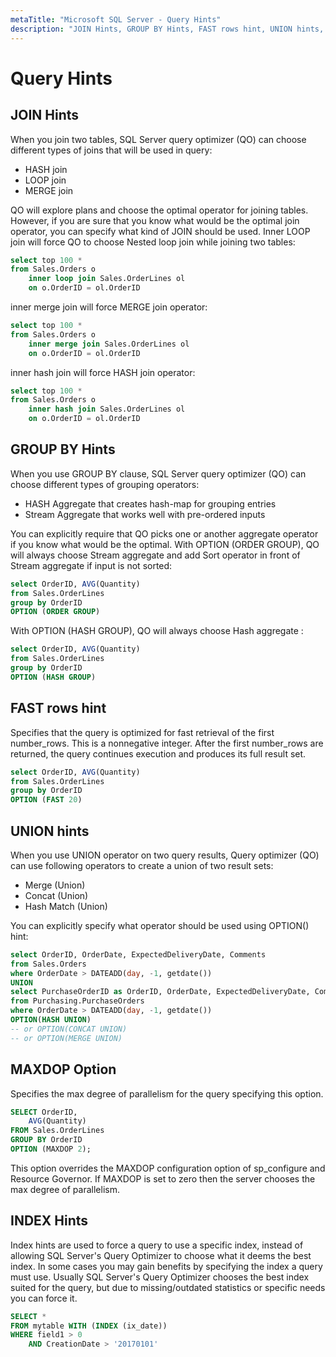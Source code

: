 ```yaml
---
metaTitle: "Microsoft SQL Server - Query Hints"
description: "JOIN Hints, GROUP BY Hints, FAST rows hint, UNION hints, MAXDOP Option, INDEX Hints"
---
```


# Query Hints



## JOIN Hints


When you join two tables, SQL Server query optimizer (QO) can choose different types of joins that will be used in query:

- HASH join
- LOOP join
- MERGE join

QO will explore plans and choose the optimal operator for joining tables. However, if you are sure that you know what would be the optimal join operator, you can specify what kind of JOIN should be used.
Inner LOOP join will force QO to choose Nested loop join while joining two tables:

```sql
select top 100 *
from Sales.Orders o 
    inner loop join Sales.OrderLines ol 
    on o.OrderID = ol.OrderID

```

inner merge join will force MERGE join operator:

```sql
select top 100 *
from Sales.Orders o 
    inner merge join Sales.OrderLines ol 
    on o.OrderID = ol.OrderID

```

inner hash join will force HASH join operator:

```sql
select top 100 *
from Sales.Orders o 
    inner hash join Sales.OrderLines ol 
    on o.OrderID = ol.OrderID

```



## GROUP BY Hints


When you use GROUP BY clause, SQL Server query optimizer (QO) can choose different types of grouping operators:

- HASH Aggregate that creates hash-map for grouping entries
- Stream Aggregate that works well with pre-ordered inputs

You can explicitly require that QO picks one or another aggregate operator if you know what would be the optimal.
With OPTION (ORDER GROUP), QO will always choose Stream aggregate and add Sort operator in front of Stream aggregate if input is not sorted:

```sql
select OrderID, AVG(Quantity)
from Sales.OrderLines
group by OrderID
OPTION (ORDER GROUP) 

```

With OPTION (HASH GROUP), QO will always choose Hash aggregate :

```sql
select OrderID, AVG(Quantity)
from Sales.OrderLines
group by OrderID
OPTION (HASH GROUP) 

```



## FAST rows hint


Specifies that the query is optimized for fast retrieval of the first number_rows. This is a nonnegative integer. After the first number_rows are returned, the query continues execution and produces its full result set.

```sql
select OrderID, AVG(Quantity)
from Sales.OrderLines
group by OrderID
OPTION (FAST 20) 

```



## UNION hints


When you use UNION operator on two query results, Query optimizer (QO) can use following operators to create a union of two result sets:

- Merge (Union)
- Concat (Union)
- Hash Match (Union)

You can explicitly specify what operator should be used using OPTION() hint:

```sql
select OrderID, OrderDate, ExpectedDeliveryDate, Comments
from Sales.Orders
where OrderDate > DATEADD(day, -1, getdate())
UNION
select PurchaseOrderID as OrderID, OrderDate, ExpectedDeliveryDate, Comments
from Purchasing.PurchaseOrders
where OrderDate > DATEADD(day, -1, getdate())
OPTION(HASH UNION)
-- or OPTION(CONCAT UNION)
-- or OPTION(MERGE UNION)

```



## MAXDOP Option


Specifies the max degree of parallelism for the query specifying this option.

```sql
SELECT OrderID,
    AVG(Quantity)
FROM Sales.OrderLines
GROUP BY OrderID
OPTION (MAXDOP 2);

```

This option overrides the MAXDOP configuration option of sp_configure and Resource Governor. If MAXDOP is set to zero then the server chooses the max degree of parallelism.



## INDEX Hints


Index hints are used to force a query to use a specific index, instead of allowing SQL Server's Query Optimizer to choose what it deems the best index. In some cases you may gain benefits by specifying the index a query must use. Usually SQL Server's Query Optimizer chooses the best index suited for the query, but due to missing/outdated statistics or specific needs you can force it.

```sql
SELECT *
FROM mytable WITH (INDEX (ix_date))
WHERE field1 > 0
    AND CreationDate > '20170101'

```

